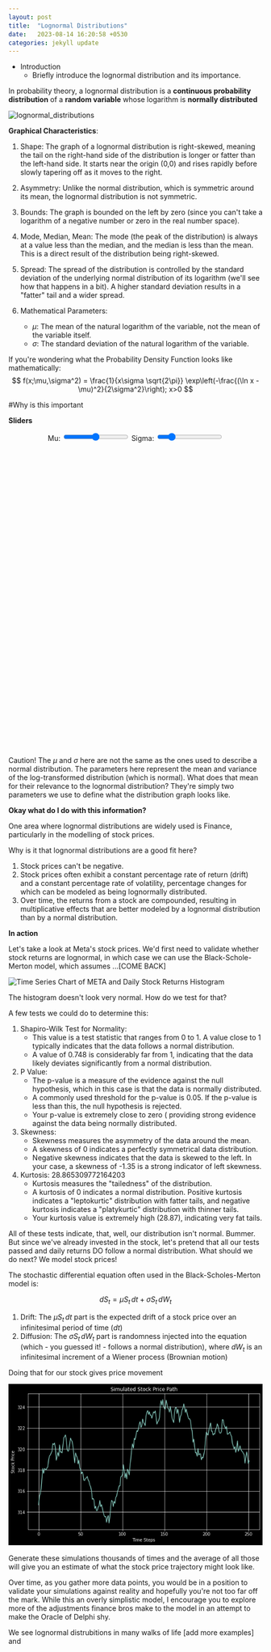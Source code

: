 ```yaml
---
layout: post
title:  "Lognormal Distributions"
date:   2023-08-14 16:20:58 +0530
categories: jekyll update
---
```


* Introduction
    * Briefly introduce the lognormal distribution and its importance.

In probability theory, a lognormal distribution is a **continuous probability distribution** 
of a **random variable** whose logarithm is **normally distributed**

![lognormal_distributions](https://upload.wikimedia.org/wikipedia/commons/thumb/8/89/Log-normal-pdfs.png/300px-Log-normal-pdfs.png)

**Graphical Characteristics**:

1. Shape: The graph of a lognormal distribution is right-skewed, meaning the tail on the right-hand side of the distribution is longer or fatter than the left-hand side. It starts near the origin (0,0) and rises rapidly before slowly tapering off as it moves to the right.

2. Asymmetry: Unlike the normal distribution, which is symmetric around its mean, the lognormal distribution is not symmetric.

3. Bounds: The graph is bounded on the left by zero (since you can't take a logarithm of a negative number or zero in the real number space).

4. Mode, Median, Mean: The mode (the peak of the distribution) is always at a value less than the median, and the median is less than the mean. This is a direct result of the distribution being right-skewed.

5. Spread: The spread of the distribution is controlled by the standard deviation of the underlying normal distribution of its logarithm (we'll see how that happens in a bit). A higher standard deviation results in a "fatter" tail and a wider spread.

6. Mathematical Parameters:
    - $\mu$: The mean of the natural logarithm of the variable, not the mean of the variable itself.
    - $\sigma$: The standard deviation of the natural logarithm of the variable.

If you're wondering what the Probability Density Function looks like mathematically:
$$
    f(x;\mu,\sigma^2) = \frac{1}{x\sigma \sqrt{2\pi}} \exp\left(-\frac{(\ln x - \mu)^2}{2\sigma^2}\right); x>0
$$

#Why is this important

**Sliders**

<!-- Add HTML Sliders -->
<div id="slider-container" style="text-align: center;">
  <label for="mu-slider">Mu: </label>
  <input type="range" id="mu-slider" min="-5" max="5" step="0.1" value="0">
  <label for="sigma-slider">Sigma: </label>
  <input type="range" id="sigma-slider" min="0.1" max="5" step="0.1" value="1">
</div>

<!-- Add SVG containers for Graphs -->
<div id="graph-container" style="text-align: center;">
  <svg id="normal-graph" width="400" height="300"></svg>
  <svg id="lognormal-graph" width="400" height="300"></svg>
</div>

<!-- Include D3.js Library -->
<script src="https://d3js.org/d3.v5.min.js"></script>

<!-- JavaScript Code to Generate Graphs -->
<script>
  // Initialize parameters
  let mu = 0;
  let sigma = 1;

  // Initialize SVGs and Scales
  const width = 400, height = 300;
  const xNormal = d3.scaleLinear().domain([-10, 10]).range([0, width]);
  const yNormal = d3.scaleLinear().domain([0, 0.5]).range([height, 0]);
  const xLognormal = d3.scaleLinear().domain([0, 50]).range([0, width]);
  const yLognormal = d3.scaleLinear().domain([0, 0.1]).range([height, 0]);

  // Add axes
  d3.select("#normal-graph")
    .append("g")
    .attr("transform", "translate(0," + height + ")")
    .call(d3.axisBottom(xNormal));
    
  d3.select("#lognormal-graph")
    .append("g")
    .attr("transform", "translate(0," + height + ")")
    .call(d3.axisBottom(xLognormal));

  // Function to update graphs
  function updateGraphs() {
    // Generate data
    const xNormalData = d3.range(-10, 10, 0.1);
    const yNormalData = xNormalData.map(d => (1 / Math.sqrt(2 * Math.PI * Math.pow(sigma, 2))) * Math.exp(-Math.pow(d - mu, 2) / (2 * Math.pow(sigma, 2))));
    
    const xLognormalData = d3.range(0.01, 50, 0.1);
    const yLognormalData = xLognormalData.map(d => (1 / (d * sigma * Math.sqrt(2 * Math.PI))) * Math.exp(-Math.pow(Math.log(d) - mu, 2) / (2 * Math.pow(sigma, 2))));

    // Update normal graph
    d3.select("#normal-graph").selectAll("path").remove();
    d3.select("#normal-graph")
      .append("path")
      .datum(d3.zip(xNormalData, yNormalData))
      .attr("fill", "none")
      .attr("stroke", "steelblue")
      .attr("d", d3.line()
          .x(d => xNormal(d[0]))
          .y(d => yNormal(d[1]))
      );

    // Update lognormal graph
    d3.select("#lognormal-graph").selectAll("path").remove();
    d3.select("#lognormal-graph")
      .append("path")
      .datum(d3.zip(xLognormalData, yLognormalData))
      .attr("fill", "none")
      .attr("stroke", "steelblue")
      .attr("d", d3.line()
          .x(d => xLognormal(d[0]))
          .y(d => yLognormal(d[1]))
      );
  }

  // Initialize graphs
  updateGraphs();

  // Attach event listeners to sliders
  document.getElementById("mu-slider").addEventListener("input", function() {
    mu = parseFloat(this.value);
    updateGraphs();
  });

  document.getElementById("sigma-slider").addEventListener("input", function() {
    sigma = parseFloat(this.value);
    updateGraphs();
  });
</script>


Caution! The $\mu$ and $\sigma$ here are not the same as the ones used to describe a normal distribution. The parameters here represent the mean and variance of the log-transformed distribution (which is normal). What does that mean for their relevance to the lognormal distribution? They're simply two parameters we use to define what the distribution graph looks like.

**Okay what do I do with this information?**

One area where lognormal distributions are widely used is Finance, particularly in the modelling of stock prices.

Why is it that lognormal distributions are a good fit here?
1. Stock prices can't be negative.
2. Stock prices often exhibit a constant percentage rate of return (drift) and a constant percentage rate of volatility, percentage changes for which can be modeled as being lognormally distributed.
3. Over time, the returns from a stock are compounded, resulting in multiplicative effects that are better modeled by a lognormal distribution than by a normal distribution.

**In action**

Let's take a look at Meta's stock prices. We'd first need to validate whether stock returns are lognormal, in which case we can use the Black-Schole-Merton model, which assumes ...[COME BACK]

![Time Series Chart of META and Daily Stock Returns Histogram](/Users/adityar/Desktop/blog/aramach31.github.io/_posts/lognormal_distributions_files/lognormal_distributions_14_1.png)

The histogram doesn't look very normal. How do we test for that?

A few tests we could do to determine this:
1. Shapiro-Wilk Test for Normality:
    - This value is a test statistic that ranges from 0 to 1. A value close to 1 typically indicates that the data follows a normal distribution.
    - A value of 0.748 is considerably far from 1, indicating that the data likely deviates significantly from a normal distribution.
2. P Value: 
    - The p-value is a measure of the evidence against the null hypothesis, which in this case is that the data is normally distributed.
    - A commonly used threshold for the p-value is 0.05. If the p-value is less than this, the null hypothesis is rejected.
    - Your p-value is extremely close to zero (
providing strong evidence against the data being normally distributed.
3. Skewness:
    - Skewness measures the asymmetry of the data around the mean.
    - A skewness of 0 indicates a perfectly symmetrical data distribution.
    - Negative skewness indicates that the data is skewed to the left. In your case, a skewness of -1.35 is a strong indicator of left skewness.
4. Kurtosis: 28.865309772164203
    - Kurtosis measures the "tailedness" of the distribution.
    - A kurtosis of 0 indicates a normal distribution. Positive kurtosis indicates a "leptokurtic" distribution with fatter tails, and negative kurtosis indicates a "platykurtic" distribution with thinner tails.
    - Your kurtosis value is extremely high (28.87), indicating very fat tails.

All of these tests indicate, that, well, our distribution isn't normal. Bummer. But since we've already invested in the stock, let's pretend that all our tests passed and daily returns DO follow a normal distribution. What should we do next? We model stock prices!

The stochastic differential equation often used in the Black-Scholes-Merton model is:

$$
dS_t = \mu S_t \, dt + \sigma S_t \, dW_t
$$

1. Drift: The $\mu S_t \, dt$ part is the expected drift of a stock price over an infinitesimal period of time ($dt$)
2. Diffusion: The $\sigma S_t\, dW_t$ part is randomness injected into the equation (which - you guessed it! - follows a normal distribution), where $dW_t$ is an infinitesimal increment of a Wiener process (Brownian motion)

Doing that for our stock gives price movement

![Simulated Stock Price Path](lognormal_distributions_files/lognormal_distributions_22_0.png)

Generate these simulations thousands of times and the average of all those will give you an estimate of what the stock price trajectory might look like. 

Over time, as you gather more data points, you would be in a position to validate your simulations against reality and hopefully you're not too far off the mark. While this an overly simplistic model, I encourage you to explore more of the adjustments finance bros make to the model in an attempt to make the Oracle of Delphi shy.

We see lognormal distrubitions in many walks of life [add more examples] and 
​
 








